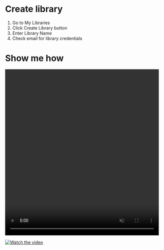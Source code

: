 # Create library


1. Go to My Libraries 
2. Click Create Library button
3. Enter Library Name
4. Check email for library credentials

# Show me how
<video width="99%" height="540" autoplay loop muted markdown="1">
  <source src="https://github.com/IBM-DocumentHub/Documentation/blob/master/documentation/en/_attachments/add_library.mov" type="video/mov" markdown="1" >
</video>

[![Watch the video](https://i.imgur.com/vKb2F1B.png)](https://github.com/IBM-DocumentHub/Documentation/blob/master/documentation/en/_attachments/add_library.mov)

